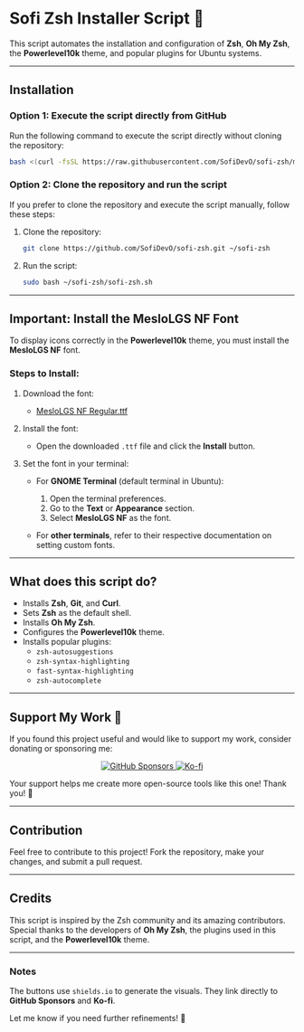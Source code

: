 # Sofi Zsh Installer Script 🦝

This script automates the installation and configuration of **Zsh**, **Oh My Zsh**, the **Powerlevel10k** theme, and popular plugins for Ubuntu systems.

---

## Installation

### Option 1: Execute the script directly from GitHub
Run the following command to execute the script directly without cloning the repository:

```bash
bash <(curl -fsSL https://raw.githubusercontent.com/SofiDevO/sofi-zsh/main/sofi-zsh.sh)
```

### Option 2: Clone the repository and run the script
If you prefer to clone the repository and execute the script manually, follow these steps:

1. Clone the repository:
   ```bash
   git clone https://github.com/SofiDevO/sofi-zsh.git ~/sofi-zsh
   ```

2. Run the script:
   ```bash
   sudo bash ~/sofi-zsh/sofi-zsh.sh
   ```

---

## Important: Install the MesloLGS NF Font

To display icons correctly in the **Powerlevel10k** theme, you must install the **MesloLGS NF** font.

### Steps to Install:

1. Download the font:
   - [MesloLGS NF Regular.ttf](https://github.com/romkatv/powerlevel10k-media/raw/master/MesloLGS%20NF%20Regular.ttf)

2. Install the font:
   - Open the downloaded `.ttf` file and click the **Install** button.

3. Set the font in your terminal:
   - For **GNOME Terminal** (default terminal in Ubuntu):
     1. Open the terminal preferences.
     2. Go to the **Text** or **Appearance** section.
     3. Select **MesloLGS NF** as the font.

   - For **other terminals**, refer to their respective documentation on setting custom fonts.

---

## What does this script do?
- Installs **Zsh**, **Git**, and **Curl**.
- Sets **Zsh** as the default shell.
- Installs **Oh My Zsh**.
- Configures the **Powerlevel10k** theme.
- Installs popular plugins:
  - `zsh-autosuggestions`
  - `zsh-syntax-highlighting`
  - `fast-syntax-highlighting`
  - `zsh-autocomplete`

---

## Support My Work 💜

If you found this project useful and would like to support my work, consider donating or sponsoring me:

<p align="center">
  <a href="https://github.com/sponsors/SofiDevO" target="_blank">
    <img src="https://img.shields.io/badge/Sponsor%20me%20on%20GitHub-30363D?style=for-the-badge&logo=github-sponsors&logoColor=#EA4AAA" alt="GitHub Sponsors">
  </a>
  <a href="https://ko-fi.com/sofidev" target="_blank">
    <img src="https://img.shields.io/badge/Buy%20me%20a%20coffee-Ko--fi-ff5e5b?style=for-the-badge&logo=ko-fi&logoColor=white" alt="Ko-fi">
  </a>
</p>

Your support helps me create more open-source tools like this one! Thank you! 🙌

---

## Contribution
Feel free to contribute to this project! Fork the repository, make your changes, and submit a pull request.

---

## Credits
This script is inspired by the Zsh community and its amazing contributors. Special thanks to the developers of **Oh My Zsh**, the plugins used in this script, and the **Powerlevel10k** theme.

---

### Notes
The buttons use `shields.io` to generate the visuals. They link directly to **GitHub Sponsors** and **Ko-fi**.

Let me know if you need further refinements! 🦝
